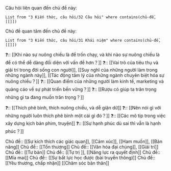 Câu hỏi liên quan đến chủ đề này:
```dataview
List from "3 Kiến thức, câu hỏi/32 Câu hỏi" where contains(chủ-đề,[[]]) 
```

Chủ đề quan tâm đến chủ đề này:
```dataview
List from "3 Kiến thức, câu hỏi/31 Khái niệm" where contains(chủ-đề,[[]]) 
```

❓:: [[Khi nào sự nuông chiều là để trốn chạy, và khi nào sự nuông chiều là để có thể dễ dàng đối diện với vấn đề hơn？]]
❓:: [[Vai trò của tiêu thụ và giải trí trong đời sống con người]], [[Suy nghĩ của những người làm trong những ngành này]], [[Tác động tâm lý của những ngành chuyên biệt hóa sự nuông chiều？]] 
❓:: [[Quan điểm của những người làm kinh tế, marketing và quảng cáo về sự phát triển bền vững？]] 
❓:: [[Rượu có giúp ta trân trọng những gì ta đang muốn trân trọng？]] 

❓:: [[Thích phê bình, thích nuông chiều, và dễ giận dữ]] 
❓:: [[Nên nói gì với những người luôn thích phê bình một cái gì đó？]]
❓:: [[Các mô típ trong việc xây dựng kịch bản phim, truyện]] 
❓:: [[Sự hạnh phúc dù sai thì vẫn là hạnh phúc？]]

Chủ đề:: [[Sự kích thích các giác quan]], [[Cảm xúc]], [[Ham muốn]], [[Bản năng]] 
Chủ đề:: [[Tổn thương]]
Chủ đề:: [[Văn hóa đại chúng]], [[Giải trí]]
Chủ đề:: [[Tư bản]]
Chủ đề:: [[Tự trị ]], [[Năng lực ra quyết định]]
Chủ đề:: [[Mỉa mai]]
Chủ đề:: [[Sự bất lực học được (bài truyền thông)]]
Chủ đề:: [[Yêu thương, chấp nhận]] [[Chăm sóc bản thân]]
